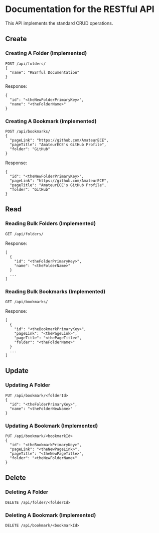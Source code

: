 # Documentation for the RESTful API

This API implements the standard CRUD operations.

## Create
### Creating A Folder (Implemented)
```
POST /api/folders/
{
  "name": "RESTful Documentation"
}
```

Response:

```
{
  "id": "<theNewFolderPrimaryKey>",
  "name": "<theFolderName>"
}
```

### Creating A Bookmark (Implemented)
```
POST /api/bookmarks/
{
  "pageLink": "https://github.com/AmateurECE",
  "pageTitle": "AmateurECE's GitHub Profile",
  "folder": "GitHub"
}
```

Response:

```
{
  "id": "<theNewFolderPrimaryKey>",
  "pageLink": "https://github.com/AmateurECE",
  "pageTitle": "AmateurECE's GitHub Profile",
  "folder": "GitHub"
}
```

## Read
### Reading Bulk Folders (Implemented)
```
GET /api/folders/
```

Response:

```
[
  {
    "id": "<theFolderPrimaryKey>",
    "name": "<theFolderName>"
  }
  ...
]
```

### Reading Bulk Bookmarks (Implemented)
```
GET /api/bookmarks/
```

Response:

```
[
  {
    "id": "<theBookmarkPrimaryKey>",
    "pageLink": "<thePageLink>",
    "pageTitle": "<thePageTitle>",
    "folder": "<theFolderName>"
  }
  ...
]
```

## Update
### Updating A Folder
```
PUT /api/bookmark/<folderId>
{
  "id": "<theFolderPrimaryKey>",
  "name": "<theFolderNewName>"
}
```

### Updating A Bookmark (Implemented)
```
PUT /api/bookmark/<bookmarkId>
{
  "id": "<theBookmarkPrimaryKey>",
  "pageLink": "<theNewPageLink>",
  "pageTitle": "<theNewPageTitle>",
  "folder": "<theNewFolderName>"
}
```

## Delete
### Deleting A Folder
```
DELETE /api/folder/<folderId>
```

### Deleting A Bookmark (Implemented)
```
DELETE /api/bookmark/<bookmarkId>
```
